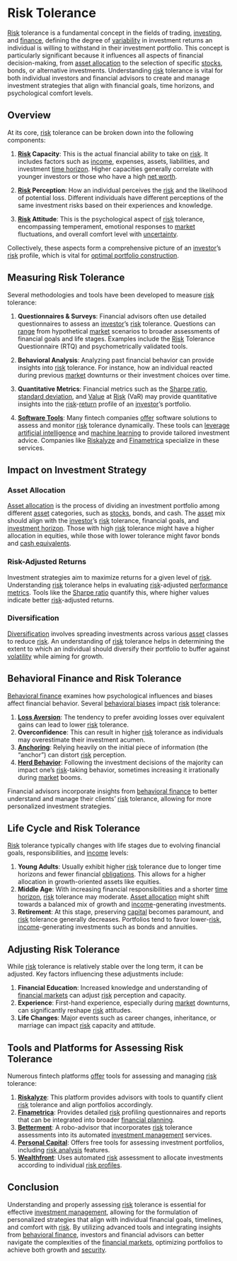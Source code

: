 # Risk Tolerance

[Risk](../r/risk.md) tolerance is a fundamental concept in the fields of trading, [investing](../i/investing.md), and [finance](../f/finance.md), defining the degree of [variability](../v/variability.md) in investment returns an individual is willing to withstand in their investment portfolio. This concept is particularly significant because it influences all aspects of financial decision-making, from [asset allocation](../a/asset_allocation.md) to the selection of specific [stocks](../s/stock.md), bonds, or alternative investments. Understanding [risk](../r/risk.md) tolerance is vital for both individual investors and financial advisors to create and manage investment strategies that align with financial goals, time horizons, and psychological comfort levels.

## Overview

At its core, [risk](../r/risk.md) tolerance can be broken down into the following components:

1. **[Risk](../r/risk.md) Capacity**: This is the actual financial ability to take on [risk](../r/risk.md). It includes factors such as [income](../i/income.md), expenses, assets, liabilities, and investment [time horizon](../t/time_horizon.md). Higher capacities generally correlate with younger investors or those who have a high [net worth](../n/net_worth.md).
   
2. **[Risk](../r/risk.md) Perception**: How an individual perceives the [risk](../r/risk.md) and the likelihood of potential loss. Different individuals have different perceptions of the same investment risks based on their experiences and knowledge.

3. **[Risk](../r/risk.md) Attitude**: This is the psychological aspect of [risk](../r/risk.md) tolerance, encompassing temperament, emotional responses to [market](../m/market.md) fluctuations, and overall comfort level with [uncertainty](../u/uncertainty_in_trading.md).

Collectively, these aspects form a comprehensive picture of an [investor](../i/investor.md)’s [risk](../r/risk.md) profile, which is vital for [optimal portfolio construction](../o/optimal_portfolio_construction.md).

## Measuring Risk Tolerance

Several methodologies and tools have been developed to measure [risk](../r/risk.md) tolerance:

1. **Questionnaires & Surveys**: Financial advisors often use detailed questionnaires to assess an [investor](../i/investor.md)’s [risk](../r/risk.md) tolerance. Questions can [range](../r/range.md) from hypothetical [market](../m/market.md) scenarios to broader assessments of financial goals and life stages. Examples include the [Risk](../r/risk.md) Tolerance Questionnaire (RTQ) and psychometrically validated tools.

2. **Behavioral Analysis**: Analyzing past financial behavior can provide insights into [risk](../r/risk.md) tolerance. For instance, how an individual reacted during previous [market](../m/market.md) downturns or their investment choices over time.

3. **Quantitative Metrics**: Financial metrics such as the [Sharpe ratio](../s/sharpe_ratio.md), [standard deviation](../s/standard_deviation.md), and [Value](../v/value.md) at [Risk](../r/risk.md) (VaR) may provide quantitative insights into the [risk](../r/risk.md)-[return](../r/return.md) profile of an [investor](../i/investor.md)’s portfolio.

4. **[Software Tools](../s/software_tools_for_trading.md)**: Many fintech companies [offer](../o/offer.md) software solutions to assess and monitor [risk](../r/risk.md) tolerance dynamically. These tools can [leverage](../l/leverage.md) [artificial intelligence](../a/artificial_intelligence_in_trading.md) and [machine learning](../m/machine_learning.md) to provide tailored investment advice. Companies like [Riskalyze](https://www.riskalyze.com/) and [Finametrica](https://www.finametrica.com/) specialize in these services.

## Impact on Investment Strategy

### Asset Allocation

[Asset allocation](../a/asset_allocation.md) is the process of dividing an investment portfolio among different [asset](../a/asset.md) categories, such as [stocks](../s/stock.md), bonds, and cash. The [asset](../a/asset.md) mix should align with the [investor](../i/investor.md)’s [risk](../r/risk.md) tolerance, financial goals, and [investment horizon](../i/investment_horizon.md). Those with high [risk](../r/risk.md) tolerance might have a higher allocation in equities, while those with lower tolerance might favor bonds and [cash equivalents](../c/cash_equivalents.md).

### Risk-Adjusted Returns

Investment strategies aim to maximize returns for a given level of [risk](../r/risk.md). Understanding [risk](../r/risk.md) tolerance helps in evaluating [risk](../r/risk.md)-adjusted [performance metrics](../p/performance_metrics.md). Tools like the [Sharpe ratio](../s/sharpe_ratio.md) quantify this, where higher values indicate better [risk](../r/risk.md)-adjusted returns.

### Diversification

[Diversification](../d/diversification.md) involves spreading investments across various [asset](../a/asset.md) classes to reduce [risk](../r/risk.md). An understanding of [risk](../r/risk.md) tolerance helps in determining the extent to which an individual should diversify their portfolio to buffer against [volatility](../v/volatility.md) while aiming for growth.

## Behavioral Finance and Risk Tolerance

[Behavioral finance](../b/behavioral_finance.md) examines how psychological influences and biases affect financial behavior. Several [behavioral biases](../b/behavioral_biases_in_trading.md) impact [risk](../r/risk.md) tolerance:

1. **[Loss Aversion](../l/loss_aversion.md)**: The tendency to prefer avoiding losses over equivalent gains can lead to lower [risk](../r/risk.md) tolerance.
2. **Overconfidence**: This can result in higher [risk](../r/risk.md) tolerance as individuals may overestimate their investment acumen.
3. **[Anchoring](../a/anchoring.md)**: Relying heavily on the initial piece of information (the “anchor”) can distort [risk](../r/risk.md) perception.
4. **[Herd Behavior](../h/herd_behavior_in_trading.md)**: Following the investment decisions of the majority can impact one’s [risk](../r/risk.md)-taking behavior, sometimes increasing it irrationally during [market](../m/market.md) booms.

Financial advisors incorporate insights from [behavioral finance](../b/behavioral_finance.md) to better understand and manage their clients’ [risk](../r/risk.md) tolerance, allowing for more personalized investment strategies.

## Life Cycle and Risk Tolerance

[Risk](../r/risk.md) tolerance typically changes with life stages due to evolving financial goals, responsibilities, and [income](../i/income.md) levels:

1. **Young Adults**: Usually exhibit higher [risk](../r/risk.md) tolerance due to longer time horizons and fewer financial [obligations](../o/obligation.md). This allows for a higher allocation in growth-oriented assets like equities.
2. **Middle Age**: With increasing financial responsibilities and a shorter [time horizon](../t/time_horizon.md), [risk](../r/risk.md) tolerance may moderate. [Asset allocation](../a/asset_allocation.md) might shift towards a balanced mix of growth and [income](../i/income.md)-generating investments.
3. **Retirement**: At this stage, preserving [capital](../c/capital.md) becomes paramount, and [risk](../r/risk.md) tolerance generally decreases. Portfolios tend to favor lower-[risk](../r/risk.md), [income](../i/income.md)-generating investments such as bonds and annuities.

## Adjusting Risk Tolerance

While [risk](../r/risk.md) tolerance is relatively stable over the long term, it can be adjusted. Key factors influencing these adjustments include:

1. **Financial Education**: Increased knowledge and understanding of [financial markets](../f/financial_market.md) can adjust [risk](../r/risk.md) perception and capacity.
2. **Experience**: First-hand experience, especially during [market](../m/market.md) downturns, can significantly reshape [risk](../r/risk.md) attitudes.
3. **Life Changes**: Major events such as career changes, inheritance, or marriage can impact [risk](../r/risk.md) capacity and attitude.

## Tools and Platforms for Assessing Risk Tolerance

Numerous fintech platforms [offer](../o/offer.md) tools for assessing and managing [risk](../r/risk.md) tolerance:

1. **[Riskalyze](https://www.riskalyze.com/)**: This platform provides advisors with tools to quantify client [risk](../r/risk.md) tolerance and align portfolios accordingly.
2. **[Finametrica](https://www.finametrica.com/)**: Provides detailed [risk](../r/risk.md) profiling questionnaires and reports that can be integrated into broader [financial planning](../f/financial_planning.md).
3. **[Betterment](https://www.betterment.com/)**: A robo-advisor that incorporates [risk](../r/risk.md) tolerance assessments into its automated [investment management](../i/investment_management.md) services.
4. **[Personal Capital](https://www.personalcapital.com/)**: Offers free tools for assessing investment portfolios, including [risk analysis](../r/risk_analysis.md) features.
5. **[Wealthfront](https://www.wealthfront.com/)**: Uses automated [risk](../r/risk.md) assessment to allocate investments according to individual [risk profiles](../r/risk_profiles.md).

## Conclusion

Understanding and properly assessing [risk](../r/risk.md) tolerance is essential for effective [investment management](../i/investment_management.md), allowing for the formulation of personalized strategies that align with individual financial goals, timelines, and comfort with [risk](../r/risk.md). By utilizing advanced tools and integrating insights from [behavioral finance](../b/behavioral_finance.md), investors and financial advisors can better navigate the complexities of the [financial markets](../f/financial_market.md), optimizing portfolios to achieve both growth and [security](../s/security.md).
